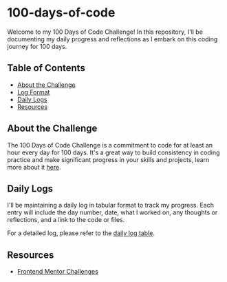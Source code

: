 # 100-days-of-code
Welcome to my 100 Days of Code Challenge! In this repository, I'll be documenting my daily progress and reflections as I embark on this coding journey for 100 days.

## Table of Contents

- [About the Challenge](#about-the-challenge)
- [Log Format](#log-format)
- [Daily Logs](#daily-logs)
- [Resources](#resources)

## About the Challenge

The 100 Days of Code Challenge is a commitment to code for at least an hour every day for 100 days. It's a great way to build consistency in coding practice and make significant progress in your skills and projects, learn more about it [here](https://www.100daysofcode.com/).

## Daily Logs

I'll be maintaining a daily log in tabular format to track my progress. Each entry will include the day number, date, what I worked on, any thoughts or reflections, and a link to the code or files.

For a detailed log, please refer to the [daily log table](log.md).

## Resources

- [Frontend Mentor Challenges]([https://www.100daysofcode.com/](https://www.frontendmentor.io/home))
